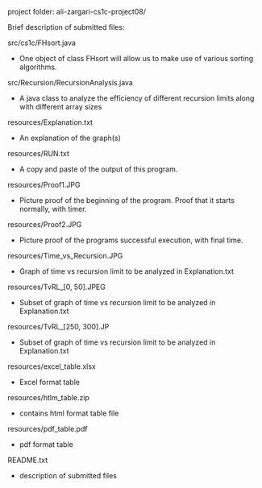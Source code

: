 project folder:
ali-zargari-cs1c-project08/

Brief description of submitted files:


src/cs1c/FHsort.java
   - One object of class FHsort will allow us to make use of various sorting algorithms.

src/Recursion/RecursionAnalysis.java
   - A java class to analyze the efficiency of different recursion limits along with
      different array sizes



resources/Explanation.txt
   - An explanation of the graph(s)

resources/RUN.txt
   - A copy and paste of the output of this program.
   
resources/Proof1.JPG
   - Picture proof of the beginning of the program. Proof that it starts normally, with timer. 

resources/Proof2.JPG
   - Picture proof of the programs successful execution, with final time.

resources/Time_vs_Recursion.JPG
   - Graph of time vs recursion limit to be analyzed in Explanation.txt

resources/TvRL_[0, 50].JPEG
   - Subset of graph of time vs recursion limit to be analyzed in Explanation.txt

resources/TvRL_[250, 300].JP
   - Subset of graph of time vs recursion limit to be analyzed in Explanation.txt

resources/excel_table.xlsx
   - Excel format table

resources/htlm_table.zip
   - contains html format table file

resources/pdf_table.pdf
   - pdf format table


README.txt
   - description of submitted files

